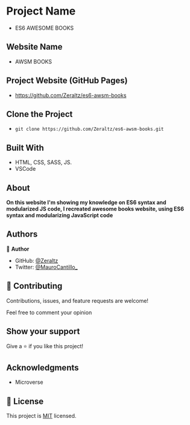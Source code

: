 # Project Name
- ES6 AWESOME BOOKS

## Website Name
- AWSM BOOKS

## Project Website (GitHub Pages)
- https://github.com/Zeraltz/es6-awsm-books

## Clone the Project
- `git clone https://github.com/Zeraltz/es6-awsm-books.git`

## Built With

- HTML, CSS, SASS, JS.
- VSCode


## About

**On this website I'm showing my knowledge on ES6 syntax and modularized JS code, I recreated awesome books website, using ES6 syntax and modularizing JavaScript code**



## Authors

👤 **Author**

- GitHub: [@Zeraltz](https://github.com/Zeraltz)
- Twitter: [@MauroCantillo_](https://twitter.com/MauroCantillo_)


## 🤝 Contributing

Contributions, issues, and feature requests are welcome!

Feel free to comment your opinion

## Show your support

Give a ⭐️ if you like this project!

## Acknowledgments

- Microverse

## 📝 License

This project is [MIT](/LICENSE) licensed.
